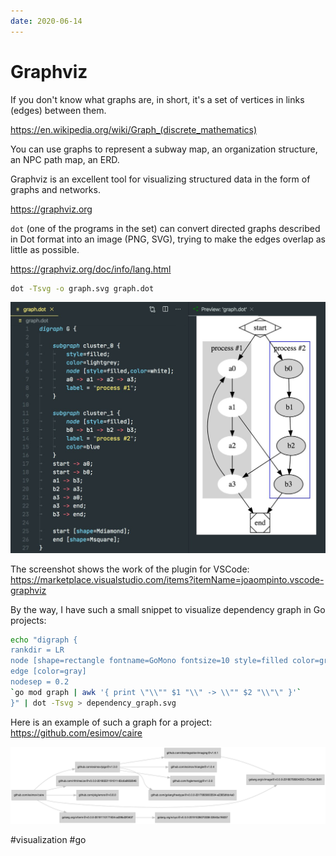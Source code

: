 ```yaml
---
date: 2020-06-14
---
```


# Graphviz

If you don't know what graphs are, in short, it's a set of vertices in links (edges) between them.

https://en.wikipedia.org/wiki/Graph_(discrete_mathematics)

You can use graphs to represent a subway map, an organization structure, an NPC path map, an ERD.

Graphviz is an excellent tool for visualizing structured data in the form of graphs and networks.

https://graphviz.org

`dot` (one of the programs in the set) can convert directed graphs described in Dot format into an image (PNG, SVG), trying to make the edges overlap as little as possible.

https://graphviz.org/doc/info/lang.html

```bash
dot -Tsvg -o graph.svg graph.dot
```

![Graphviz demo](graphviz.jpeg "Graphviz demo")

The screenshot shows the work of the plugin for VSCode: https://marketplace.visualstudio.com/items?itemName=joaompinto.vscode-graphviz

By the way, I have such a small snippet to visualize dependency graph in Go projects:

```bash
echo "digraph {
rankdir = LR
node [shape=rectangle fontname=GoMono fontsize=10 style=filled color=gray fillcolor=lightgray ]
edge [color=gray]
nodesep = 0.2
`go mod graph | awk '{ print \"\\"" $1 "\\" -> \\"" $2 "\\"\" }'`
}" | dot -Tsvg > dependency_graph.svg
```

Here is an example of such a graph for a project: https://github.com/esimov/caire

[![esimov/caire dependency graph](dependency_graph.png "esimov/caire dependency graph")](dependency_graph.png)

#visualization #go
